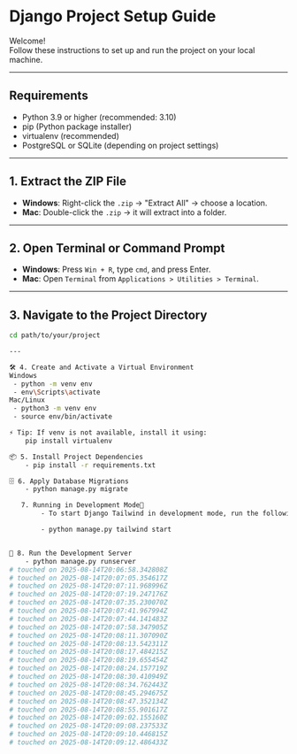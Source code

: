 # Django Project Setup Guide

Welcome!  
Follow these instructions to set up and run the project on your local machine.

---

## Requirements

- Python 3.9 or higher (recommended: 3.10)
- pip (Python package installer)
- virtualenv (recommended)
- PostgreSQL or SQLite (depending on project settings)

---

## 1. Extract the ZIP File

- **Windows**: Right-click the `.zip` → "Extract All" → choose a location.
- **Mac**: Double-click the `.zip` → it will extract into a folder.

---

## 2. Open Terminal or Command Prompt

- **Windows**: Press `Win + R`, type `cmd`, and press Enter.
- **Mac**: Open `Terminal` from `Applications > Utilities > Terminal`.

---

## 3. Navigate to the Project Directory

```bash
cd path/to/your/project

---

🛠️ 4. Create and Activate a Virtual Environment
Windows
 - python -m venv env
 - env\Scripts\activate
Mac/Linux
 - python3 -m venv env
 - source env/bin/activate

⚡ Tip: If venv is not available, install it using:
    pip install virtualenv

📦 5. Install Project Dependencies
    - pip install -r requirements.txt

🗄️ 6. Apply Database Migrations
    - python manage.py migrate

   7. Running in Development Mode
        - To start Django Tailwind in development mode, run the following command in a terminal:

        - python manage.py tailwind start


🚀 8. Run the Development Server
    - python manage.py runserver
# touched on 2025-08-14T20:06:58.342808Z
# touched on 2025-08-14T20:07:05.354617Z
# touched on 2025-08-14T20:07:11.968996Z
# touched on 2025-08-14T20:07:19.247176Z
# touched on 2025-08-14T20:07:35.230070Z
# touched on 2025-08-14T20:07:41.967994Z
# touched on 2025-08-14T20:07:44.141483Z
# touched on 2025-08-14T20:07:58.347905Z
# touched on 2025-08-14T20:08:11.307090Z
# touched on 2025-08-14T20:08:13.542311Z
# touched on 2025-08-14T20:08:17.484215Z
# touched on 2025-08-14T20:08:19.655454Z
# touched on 2025-08-14T20:08:24.157719Z
# touched on 2025-08-14T20:08:30.410949Z
# touched on 2025-08-14T20:08:34.762443Z
# touched on 2025-08-14T20:08:45.294675Z
# touched on 2025-08-14T20:08:47.352134Z
# touched on 2025-08-14T20:08:55.901617Z
# touched on 2025-08-14T20:09:02.155160Z
# touched on 2025-08-14T20:09:08.237533Z
# touched on 2025-08-14T20:09:10.446815Z
# touched on 2025-08-14T20:09:12.486433Z